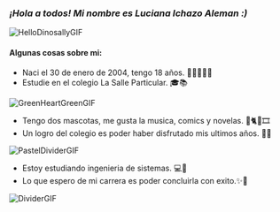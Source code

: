 ### *¡Hola a todos! Mi nombre es Luciana Ichazo Aleman :)*
![HelloDinosallyGIF](https://user-images.githubusercontent.com/110863780/183535312-193f0204-1237-4c57-9308-4ed9745d911f.gif)

#### Algunas cosas sobre mi:
- Naci el 30 de enero de 2004, tengo 18 años. 🧒🏻🙋🏻‍♀️
- Estudie en el colegio La Salle Particular. 🎓📚

![GreenHeartGreenGIF](https://user-images.githubusercontent.com/110863780/183535561-7d8a6df6-95b2-425f-8b05-d19e68cde39e.gif)


- Tengo dos mascotas, me gusta la musica, comics y novelas. 🐩🐈🎶🎞️
- Un logro del colegio es poder haber disfrutado mis ultimos años. 📒📖

![PastelDividerGIF](https://user-images.githubusercontent.com/110863780/183535894-dd5d24fd-55ab-4077-83b6-581497632817.gif)


- Estoy estudiando ingenieria de sistemas. 💻📕
- Lo que espero de mi carrera es poder concluirla con exito.✨🎉

![DividerGIF](https://user-images.githubusercontent.com/110863780/183537039-48fe8b44-1d14-434f-8f55-747606ca9481.gif)
